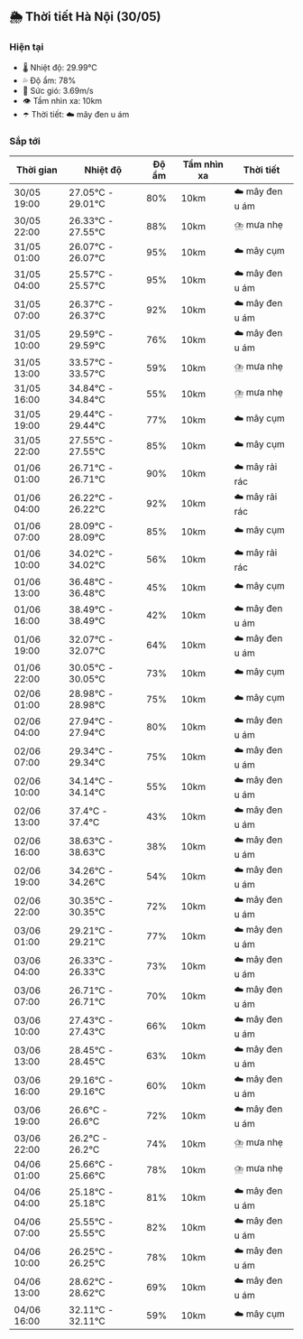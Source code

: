 ## 🌦️ Thời tiết Hà Nội (30/05)

### Hiện tại

- 🌡️ Nhiệt độ: 29.99℃
- 💦 Độ ẩm: 78%
- 💨 Sức gió: 3.69m/s
- 👁️ Tầm nhìn xa: 10km
- ☂️ Thời tiết: ☁️ mây đen u ám

### Sắp tới

| Thời gian | Nhiệt độ | Độ ẩm | Tầm nhìn xa | Thời tiết |
| --- | --- | --- | --- | --- |
| 30/05 19:00 | 27.05℃ - 29.01℃ | 80% | 10km | ☁️ mây đen u ám |
| 30/05 22:00 | 26.33℃ - 27.55℃ | 88% | 10km | ⛈️ mưa nhẹ |
| 31/05 01:00 | 26.07℃ - 26.07℃ | 95% | 10km | ☁️ mây cụm |
| 31/05 04:00 | 25.57℃ - 25.57℃ | 95% | 10km | ☁️ mây đen u ám |
| 31/05 07:00 | 26.37℃ - 26.37℃ | 92% | 10km | ☁️ mây đen u ám |
| 31/05 10:00 | 29.59℃ - 29.59℃ | 76% | 10km | ☁️ mây đen u ám |
| 31/05 13:00 | 33.57℃ - 33.57℃ | 59% | 10km | ⛈️ mưa nhẹ |
| 31/05 16:00 | 34.84℃ - 34.84℃ | 55% | 10km | ⛈️ mưa nhẹ |
| 31/05 19:00 | 29.44℃ - 29.44℃ | 77% | 10km | ☁️ mây cụm |
| 31/05 22:00 | 27.55℃ - 27.55℃ | 85% | 10km | ☁️ mây cụm |
| 01/06 01:00 | 26.71℃ - 26.71℃ | 90% | 10km | ☁️ mây rải rác |
| 01/06 04:00 | 26.22℃ - 26.22℃ | 92% | 10km | ☁️ mây rải rác |
| 01/06 07:00 | 28.09℃ - 28.09℃ | 85% | 10km | ☁️ mây cụm |
| 01/06 10:00 | 34.02℃ - 34.02℃ | 56% | 10km | ☁️ mây rải rác |
| 01/06 13:00 | 36.48℃ - 36.48℃ | 45% | 10km | ☁️ mây cụm |
| 01/06 16:00 | 38.49℃ - 38.49℃ | 42% | 10km | ☁️ mây đen u ám |
| 01/06 19:00 | 32.07℃ - 32.07℃ | 64% | 10km | ☁️ mây đen u ám |
| 01/06 22:00 | 30.05℃ - 30.05℃ | 73% | 10km | ☁️ mây cụm |
| 02/06 01:00 | 28.98℃ - 28.98℃ | 75% | 10km | ☁️ mây cụm |
| 02/06 04:00 | 27.94℃ - 27.94℃ | 80% | 10km | ☁️ mây đen u ám |
| 02/06 07:00 | 29.34℃ - 29.34℃ | 75% | 10km | ☁️ mây đen u ám |
| 02/06 10:00 | 34.14℃ - 34.14℃ | 55% | 10km | ☁️ mây đen u ám |
| 02/06 13:00 | 37.4℃ - 37.4℃ | 43% | 10km | ☁️ mây đen u ám |
| 02/06 16:00 | 38.63℃ - 38.63℃ | 38% | 10km | ☁️ mây đen u ám |
| 02/06 19:00 | 34.26℃ - 34.26℃ | 54% | 10km | ☁️ mây đen u ám |
| 02/06 22:00 | 30.35℃ - 30.35℃ | 72% | 10km | ☁️ mây đen u ám |
| 03/06 01:00 | 29.21℃ - 29.21℃ | 77% | 10km | ☁️ mây đen u ám |
| 03/06 04:00 | 26.33℃ - 26.33℃ | 73% | 10km | ☁️ mây đen u ám |
| 03/06 07:00 | 26.71℃ - 26.71℃ | 70% | 10km | ☁️ mây đen u ám |
| 03/06 10:00 | 27.43℃ - 27.43℃ | 66% | 10km | ☁️ mây đen u ám |
| 03/06 13:00 | 28.45℃ - 28.45℃ | 63% | 10km | ☁️ mây đen u ám |
| 03/06 16:00 | 29.16℃ - 29.16℃ | 60% | 10km | ☁️ mây đen u ám |
| 03/06 19:00 | 26.6℃ - 26.6℃ | 72% | 10km | ☁️ mây đen u ám |
| 03/06 22:00 | 26.2℃ - 26.2℃ | 74% | 10km | ⛈️ mưa nhẹ |
| 04/06 01:00 | 25.66℃ - 25.66℃ | 78% | 10km | ⛈️ mưa nhẹ |
| 04/06 04:00 | 25.18℃ - 25.18℃ | 81% | 10km | ☁️ mây đen u ám |
| 04/06 07:00 | 25.55℃ - 25.55℃ | 82% | 10km | ☁️ mây đen u ám |
| 04/06 10:00 | 26.25℃ - 26.25℃ | 78% | 10km | ☁️ mây đen u ám |
| 04/06 13:00 | 28.62℃ - 28.62℃ | 69% | 10km | ☁️ mây đen u ám |
| 04/06 16:00 | 32.11℃ - 32.11℃ | 59% | 10km | ☁️ mây cụm |
